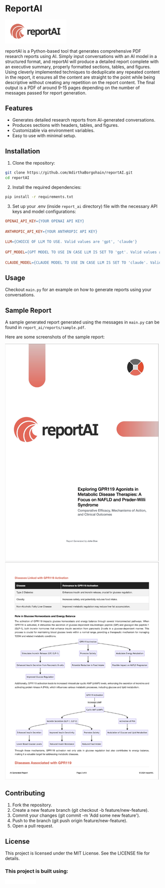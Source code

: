 # ReportAI

<img alt="reportAI Logo" src="https://raw.githubusercontent.com/AdirthaBorgohain/ReportAI/main/report_ai/assets/logos/reportAI-logo-light.png" width="200"/>

reportAI is a Python-based tool that generates comprehensive PDF research reports using AI. Simply input conversations 
with an AI model in a structured format, and reportAI will produce a detailed report complete with an executive summary, 
properly formatted sections, tables, and figures. Using cleverly implemented techniques to deduplicate any repeated 
content in the report, it ensures all the content are straight to the point while being descriptive without creating 
any repetition on the report content. The final output is a PDF of around 9-15 pages depending on the number of messages 
passed for report generation.

## Features

- Generates detailed research reports from AI-generated conversations.
- Produces sections with headers, tables, and figures.
- Customizable via environment variables.
- Easy to use with minimal setup.

## Installation

1. Clone the repository:

```bash
git clone https://github.com/AdirthaBorgohain/reportAI.git
cd reportAI
```

2. Install the required dependencies:

```bash
pip install -r requirements.txt
```

3. Set up your .env (inside `report_ai` directory) file with the necessary API keys and model configurations:

```makefile
OPENAI_API_KEY={YOUR OPENAI API KEY}

ANTHROPIC_API_KEY={YOUR ANTHROPIC API KEY}

LLM={CHOICE OF LLM TO USE. Valid values are 'gpt', 'claude'}

GPT_MODEL={GPT MODEL TO USE IN CASE LLM IS SET TO 'gpt'. Valid values are 'gpt-3.5-turbo', 'gpt-4-turbo', 'gpt-4o'}

CLAUDE_MODEL={CLAUDE MODEL TO USE IN CASE LLM IS SET TO 'claude'. Valid values are 'claude-3-haiku', 'claude-3-opus'}
```

## Usage

Checkout `main.py` for an example on how to generate reports using your conversations.

## Sample Report

A sample generated report generated using the messages in `main.py` can be found in `report_ai/reports/sample.pdf`.

Here are some screenshots of the sample report:

<img alt="Report Cover" src="https://raw.githubusercontent.com/AdirthaBorgohain/ReportAI/main/report_ai/assets/screenshots/1.png" width="500"/>

<img alt="Report Content" src="https://raw.githubusercontent.com/AdirthaBorgohain/ReportAI/main/report_ai/assets/screenshots/2.png" width="500"/>

## Contributing

1. Fork the repository.
2. Create a new feature branch (git checkout -b feature/new-feature).
3. Commit your changes (git commit -m 'Add some new feature').
4. Push to the branch (git push origin feature/new-feature).
5. Open a pull request.

## License

This project is licensed under the MIT License. See the LICENSE file for details.

### This project is built using:

<a href="https://github.com/langchain/langchain" target="_blank">
    <img alt="LangChain Logo" src="https://raw.githubusercontent.com/AdirthaBorgohain/ReportAI/main/report_ai/assets/logos/langchain-logo-light.svg" width="100"/>
</a>
